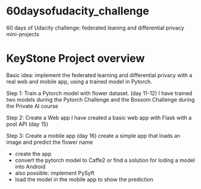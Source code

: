 # 60daysofudacity_challenge
60 days of Udacity challenge: federated leaning and differential privacy mini-projects

# KeyStone Project overview
Basic idea: implement the federated learning and differential privacy with a real web and mobile app, using a trained model in Pytorch.

Step 1: Train a Pytorch model with flower dataset. (day 11-12)
I have trained two models during the Pytorch Challenge and the Bossom Challenge during the Private AI course

Step 2: Create a Web app
I have created a basic web app with Flask with a post API (day 15)

Step 3: Create a mobile app (day 16)
create a simple app that loads an image and predict the flower name
- create the app
- convert the pytorch model to Caffe2 or find a solution for loding a model into Android
- also possible: implement PySyft
- load the model in the mobile app to show the prediction


